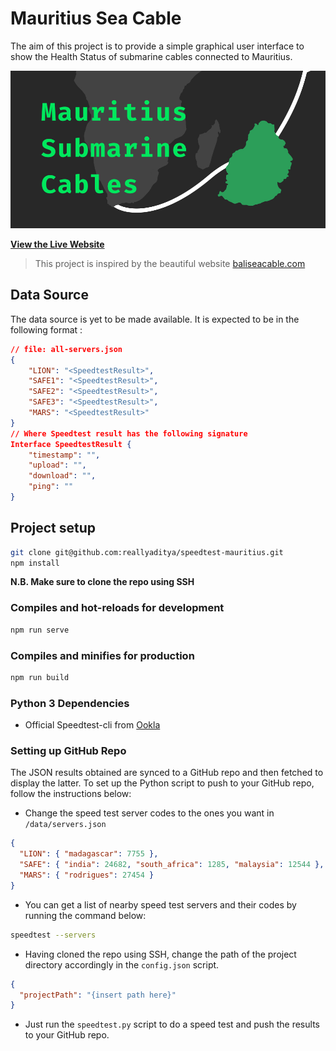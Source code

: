 # Mauritius Sea Cable

The aim of this project is to provide a simple graphical user interface to show the Health Status of submarine cables connected to Mauritius.

![ProjectImage](https://github.com/MrSunshyne/mauritius-sea-cable/raw/master/public/images/og-image.jpg)

**[View the Live Website](https://mrsunshyne.github.io/mauritius-sea-cable/)**

> This project is inspired by the beautiful website [baliseacable.com](baliseacable.com)

## Data Source

The data source is yet to be made available.
It is expected to be in the following format :

```json
// file: all-servers.json
{
    "LION": "<SpeedtestResult>",
    "SAFE1": "<SpeedtestResult>",
    "SAFE2": "<SpeedtestResult>",
    "SAFE3": "<SpeedtestResult>",
    "MARS": "<SpeedtestResult>"
}
// Where Speedtest result has the following signature
Interface SpeedtestResult {
    "timestamp": "",
    "upload": "",
    "download": "",
    "ping": ""
}
```

## Project setup

```bash
git clone git@github.com:reallyaditya/speedtest-mauritius.git
npm install
```

**N.B. Make sure to clone the repo using SSH**

### Compiles and hot-reloads for development

```bash
npm run serve
```

### Compiles and minifies for production

```bash
npm run build
```

### Python 3 Dependencies

- Official Speedtest-cli from [Ookla](https://www.speedtest.net/apps/cli)

### Setting up GitHub Repo

The JSON results obtained are synced to a GitHub repo and then fetched to display the latter. To set up the Python script to push to your GitHub repo, follow the instructions below:

- Change the speed test server codes to the ones you want in `/data/servers.json`

```json
{
  "LION": { "madagascar": 7755 },
  "SAFE": { "india": 24682, "south_africa": 1285, "malaysia": 12544 },
  "MARS": { "rodrigues": 27454 }
}
```

- You can get a list of nearby speed test servers and their codes by running the command below:

```bash
speedtest --servers
```

- Having cloned the repo using SSH, change the path of the project directory accordingly in the `config.json` script.

```json
{
  "projectPath": "{insert path here}"
}
```

- Just run the `speedtest.py` script to do a speed test and push the results to your GitHub repo.
